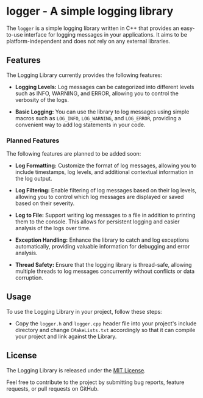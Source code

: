 # logger - A simple logging library

The `logger` is a simple logging library written in C++ that provides an easy-to-use interface for logging messages in your applications. It aims to be platform-independent and does not rely on any external libraries.

## Features

The Logging Library currently provides the following features:

- **Logging Levels:** Log messages can be categorized into different levels such as INFO, WARNING, and ERROR, allowing you to control the verbosity of the logs.

- **Basic Logging:** You can use the library to log messages using simple macros such as `LOG_INFO`, `LOG_WARNING`, and `LOG_ERROR`, providing a convenient way to add log statements in your code.

### Planned Features

The following features are planned to be added soon:

- **Log Formatting:** Customize the format of log messages, allowing you to include timestamps, log levels, and additional contextual information in the log output.

- **Log Filtering:** Enable filtering of log messages based on their log levels, allowing you to control which log messages are displayed or saved based on their severity.

- **Log to File:** Support writing log messages to a file in addition to printing them to the console. This allows for persistent logging and easier analysis of the logs over time.

- **Exception Handling:** Enhance the library to catch and log exceptions automatically, providing valuable information for debugging and error analysis.

- **Thread Safety:** Ensure that the logging library is thread-safe, allowing multiple threads to log messages concurrently without conflicts or data corruption.

## Usage

To use the Logging Library in your project, follow these steps:

- Copy the `logger.h` and `logger.cpp` header file into your project's include directory and change `CMakeLists.txt` accordingly so that it can compile your project and link against the Library.

## License

The Logging Library is released under the [MIT License](LICENSE).

Feel free to contribute to the project by submitting bug reports, feature requests, or pull requests on GitHub.

